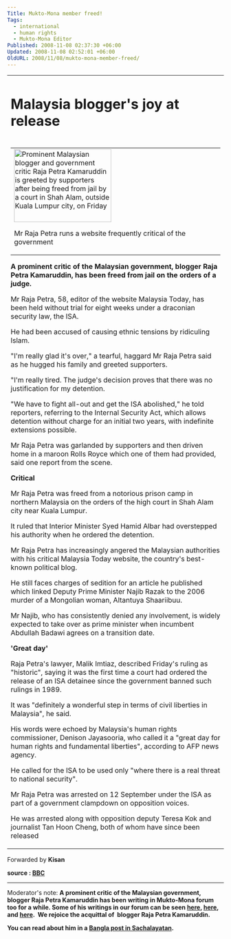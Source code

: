```yaml
---
Title: Mukto-Mona member freed!
Tags:
  - international
  - human rights
  - Mukto-Mona Editor
Published: 2008-11-08 02:37:30 +06:00
Updated: 2008-11-08 02:52:01 +06:00
OldURL: 2008/11/08/mukto-mona-member-freed/
---
```



<table cellPadding="0" cellSpacing="0" class="storycontent">
<tr>
<td colSpan="2">
<h1>Malaysia blogger's joy at release</h1>
</td>
</tr>
<tr>
<td class="storybody"><!-- S BO --><!-- S IIMA -->
<table border="0" align="right" width="226" cellPadding="0" cellSpacing="0">
<tr>
<td><img border="0" width="226" src="https://newsimg.bbc.co.uk/media/images/45183000/jpg/_45183301_-70.jpg" alt="Prominent Malaysian blogger and government critic Raja Petra Kamaruddin is greeted by supporters after being freed from jail by a court in Shah Alam, outside Kuala Lumpur city, on Friday" height="170" />
<p class="cap">Mr Raja Petra runs a website frequently critical of the government</p>
</td>
</tr>
</table>
<!-- E IIMA --><!-- S SF -->
<p class="first"><strong>A prominent critic of the Malaysian government, blogger Raja Petra Kamaruddin, has been freed from jail on the orders of a judge.</strong></p>
Mr Raja Petra, 58, editor of the website Malaysia Today, has been held without trial for eight weeks under a draconian security law, the ISA.

He had been accused of causing ethnic tensions by ridiculing Islam.

"I'm really glad it's over," a tearful, haggard Mr Raja Petra said as he hugged his family and greeted supporters. <!-- E SF -->

"I'm really tired. The judge's decision proves that there was no justification for my detention.

"We have to fight all-out and get the ISA abolished," he told reporters, referring to the Internal Security Act, which allows detention without charge for an initial two years, with indefinite extensions possible.

Mr Raja Petra was garlanded by supporters and then driven home in a maroon Rolls Royce which one of them had provided, said one report from the scene.

<strong>Critical</strong>

Mr Raja Petra was freed from a notorious prison camp in northern Malaysia on the orders of the high court in Shah Alam city near Kuala Lumpur.

It ruled that Interior Minister Syed Hamid Albar had overstepped his authority when he ordered the detention.

Mr Raja Petra has increasingly angered the Malaysian authorities with his critical Malaysia Today website, the country's best-known political blog.

He still faces charges of sedition for an article he published which linked Deputy Prime Minister Najib Razak to the 2006 murder of a Mongolian woman, Altantuya Shaariibuu.

Mr Najib, who has consistently denied any involvement, is widely expected to take over as prime minister when incumbent Abdullah Badawi agrees on a transition date.

<strong>'Great day'</strong>

Raja Petra's lawyer, Malik Imtiaz, described Friday's ruling as "historic", saying it was the first time a court had ordered the release of an ISA detainee since the government banned such rulings in 1989.

It was "definitely a wonderful step in terms of civil liberties in Malaysia", he said.

His words were echoed by Malaysia's human rights commissioner, Denison Jayasooria, who called it a "great day for human rights and fundamental liberties", according to AFP news agency.

He called for the ISA to be used only "where there is a real threat to national security".

Mr Raja Petra was arrested on 12 September under the ISA as part of a government clampdown on opposition voices.

He was arrested along with opposition deputy Teresa Kok and journalist Tan Hoon Cheng, both of whom have since been released</td>
</tr>
</table>
Forwarded by <strong>Kisan</strong>

<strong>source : <a href="https://news.bbc.co.uk/2/hi/asia-pacific/7714696.stm">BBC</a></strong>

-------------------

Moderator's note: <strong>A prominent critic of the Malaysian government, blogger Raja Petra Kamaruddin has been writing in Mukto-Mona forum too for a while. Some of his writings in our forum can be seen </strong><a href="https://groups.yahoo.com/group/mukto-mona/message/13320"><strong>here</strong></a><strong>, </strong><a href="https://groups.yahoo.com/group/mukto-mona/message/13322"><strong>here</strong></a><strong>, and </strong><a href="https://groups.yahoo.com/group/mukto-mona/message/13993"><strong>here</strong></a><strong>.  We rejoice the acquittal of  blogger Raja Petra Kamaruddin. </strong>

<strong>You can read about him in a <a href="https://www.sachalayatan.com/arup/18814">Bangla post in Sachalayatan</a>. </strong>
